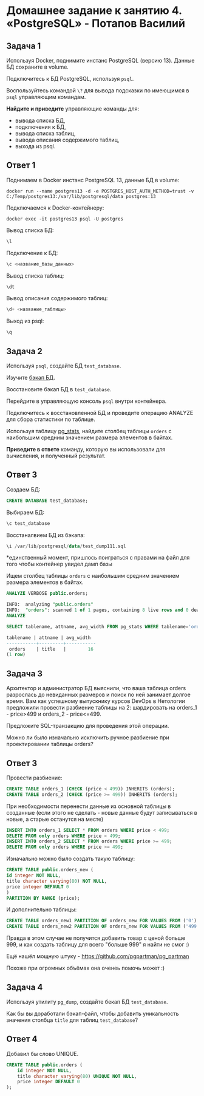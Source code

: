 # Домашнее задание к занятию 4. «PostgreSQL» - Потапов Василий

## Задача 1

Используя Docker, поднимите инстанс PostgreSQL (версию 13). Данные БД сохраните в volume.

Подключитесь к БД PostgreSQL, используя `psql`.

Воспользуйтесь командой `\?` для вывода подсказки по имеющимся в `psql` управляющим командам.

**Найдите и приведите** управляющие команды для:

- вывода списка БД,
- подключения к БД,
- вывода списка таблиц,
- вывода описания содержимого таблиц,
- выхода из psql.

## Ответ 1

Поднимаем в Docker инстанс PostgreSQL 13, данные БД в volume:

```docker
docker run --name postgres13 -d -e POSTGRES_HOST_AUTH_METHOD=trust -v C:/Temp/postgres13:/var/lib/postgresql/data postgres:13
```

Подключаемся к Docker-контейнеру:

```docker
docker exec -it postgres13 psql -U postgres
```

Вывод списка БД:

```sql
\l
```

Подключение к БД:

```sql
\c <название_базы_данных>
```

Вывод списка таблиц:

```sql
\dt
```

Вывод описания содержимого таблиц:

```sql
\d+ <название_таблицы>
```

Выход из psql:

```sql
\q
```

## Задача 2

Используя `psql`, создайте БД `test_database`.

Изучите [бэкап БД](https://github.com/netology-code/virt-homeworks/tree/virt-11/06-db-04-postgresql/test_data).

Восстановите бэкап БД в `test_database`.

Перейдите в управляющую консоль `psql` внутри контейнера.

Подключитесь к восстановленной БД и проведите операцию ANALYZE для сбора статистики по таблице.

Используя таблицу [pg_stats](https://postgrespro.ru/docs/postgresql/12/view-pg-stats), найдите столбец таблицы `orders` 
с наибольшим средним значением размера элементов в байтах.

**Приведите в ответе** команду, которую вы использовали для вычисления, и полученный результат.

## Ответ 3

Создаем БД:

```sql
CREATE DATABASE test_database;
```

Выбираем БД:

```sql
\c test_database
```

Восстаналвием БД из бэкапа:

```sql
\i /var/lib/postgresql/data/test_dump111.sql
```
*единственный момент, пришлось поиграться с правами на файл для того чтобы контейнер увидел дамп базы

Ищем столбец таблицы `orders`  с наибольшим средним значением размера элементов в байтах.

```sql
ANALYZE VERBOSE public.orders;

INFO:  analyzing "public.orders"
INFO:  "orders": scanned 1 of 1 pages, containing 8 live rows and 0 dead rows; 8 rows in sample, 8 estimated total rows
ANALYZE

SELECT tablename, attname, avg_width FROM pg_stats WHERE tablename='orders' ORDER BY avg_width DESC LIMIT 1;

tablename | attname | avg_width
-----------+---------+-----------
 orders    | title   |        16
(1 row)
```


## Задача 3

Архитектор и администратор БД выяснили, что ваша таблица orders разрослась до невиданных размеров и
поиск по ней занимает долгое время. Вам как успешному выпускнику курсов DevOps в Нетологии предложили
провести разбиение таблицы на 2: шардировать на orders_1 - price>499 и orders_2 - price<=499.

Предложите SQL-транзакцию для проведения этой операции.

Можно ли было изначально исключить ручное разбиение при проектировании таблицы orders?

## Ответ 3

Провести разбиение:

```sql
CREATE TABLE orders_1 (CHECK (price < 499)) INHERITS (orders);
CREATE TABLE orders_2 (CHECK (price >= 499)) INHERITS (orders);
```

При необходимости перенести данные из основной таблицы в созданные (если этого не сделать - новые данные будут записываться в новые, а старые останутся на месте)

```sql
INSERT INTO orders_1 SELECT * FROM orders WHERE price < 499;
DELETE FROM only orders WHERE price < 499;
INSERT INTO orders_2 SELECT * FROM orders WHERE price >= 499;
DELETE FROM only orders WHERE price >= 499;
```

Изначально можно было создать такую таблицу:

```sql
CREATE TABLE public.orders_new (
id integer NOT NULL,
title character varying(80) NOT NULL,
price integer DEFAULT 0
)
PARTITION BY RANGE (price);
```

И дополнительно таблицы:

```sql
CREATE TABLE orders_new1 PARTITION OF orders_new FOR VALUES FROM ('0') TO ('499');
CREATE TABLE orders_new2 PARTITION OF orders_new FOR VALUES FROM ('499') TO ('999');
```

Правда в этом случае не получится добавить товар с ценой больше 999, и как создать таблицу для всего "больше 999" я найти не смог :)

Ещё нашёл мощную штуку - https://github.com/pgpartman/pg_partman

Похоже при огромных объёмах она оченеь помочь может :)


## Задача 4

Используя утилиту `pg_dump`, создайте бекап БД `test_database`.

Как бы вы доработали бэкап-файл, чтобы добавить уникальность значения столбца `title` для таблиц `test_database`?

## Ответ 4

Добавил бы слово UNIQUE.

```sql
CREATE TABLE public.orders (
    id integer NOT NULL,
    title character varying(80) UNIQUE NOT NULL,
    price integer DEFAULT 0
);
```

